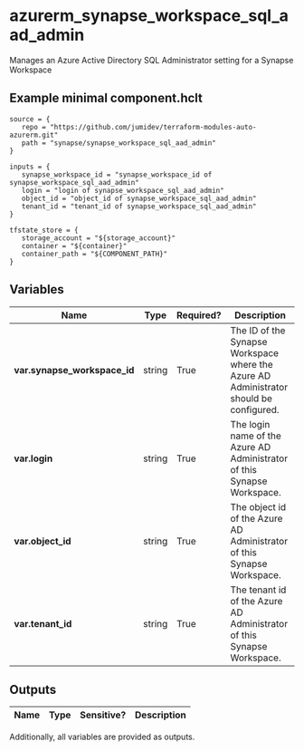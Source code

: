 # azurerm_synapse_workspace_sql_aad_admin

Manages an Azure Active Directory SQL Administrator setting for a Synapse Workspace

## Example minimal component.hclt

```hcl
source = {
   repo = "https://github.com/jumidev/terraform-modules-auto-azurerm.git" 
   path = "synapse/synapse_workspace_sql_aad_admin" 
}

inputs = {
   synapse_workspace_id = "synapse_workspace_id of synapse_workspace_sql_aad_admin" 
   login = "login of synapse_workspace_sql_aad_admin" 
   object_id = "object_id of synapse_workspace_sql_aad_admin" 
   tenant_id = "tenant_id of synapse_workspace_sql_aad_admin" 
}

tfstate_store = {
   storage_account = "${storage_account}" 
   container = "${container}" 
   container_path = "${COMPONENT_PATH}" 
}

```

## Variables

| Name | Type | Required? |  Description |
| ---- | ---- | --------- |  ----------- |
| **var.synapse_workspace_id** | string | True | The ID of the Synapse Workspace where the Azure AD Administrator should be configured. | 
| **var.login** | string | True | The login name of the Azure AD Administrator of this Synapse Workspace. | 
| **var.object_id** | string | True | The object id of the Azure AD Administrator of this Synapse Workspace. | 
| **var.tenant_id** | string | True | The tenant id of the Azure AD Administrator of this Synapse Workspace. | 



## Outputs

| Name | Type | Sensitive? | Description |
| ---- | ---- | --------- | --------- |

Additionally, all variables are provided as outputs.
